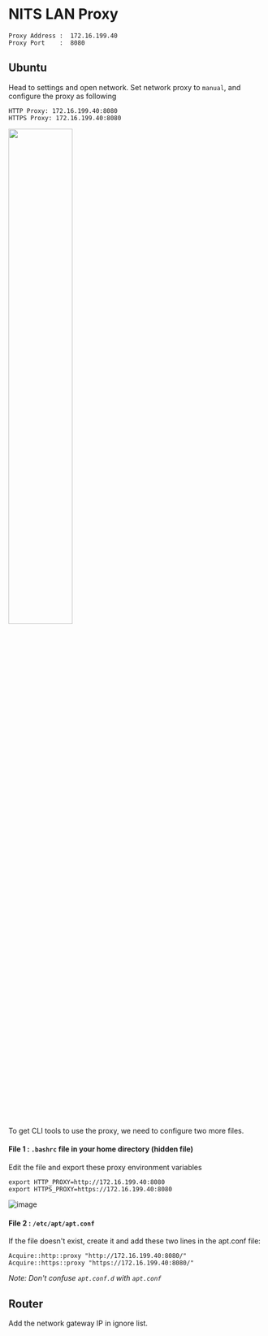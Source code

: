 # NITS LAN Proxy
```
Proxy Address :  172.16.199.40
Proxy Port    :  8080
```

## Ubuntu

Head to settings and open network.
Set network proxy to `manual`, and configure the proxy as following
```
HTTP Proxy: 172.16.199.40:8080
HTTPS Proxy: 172.16.199.40:8080
```

<img width="50%" src="https://user-images.githubusercontent.com/23384886/161261232-607e482f-9e9d-43e7-9470-8cd7c7acf28f.png"/>


To get CLI tools to use the proxy, we need to configure two more files.

#### File 1 : `.bashrc` file in your home directory (hidden file)

Edit the file and export these proxy environment variables
```
export HTTP_PROXY=http://172.16.199.40:8080
export HTTPS_PROXY=https://172.16.199.40:8080
 ```
 ![image](https://user-images.githubusercontent.com/23384886/161261536-725a9678-9f02-4eb7-966d-c1ea96c4e87f.png)

#### File 2 : `/etc/apt/apt.conf` 

If the file doesn't exist, create it and add these two lines in the apt.conf file:
```
Acquire::http::proxy "http://172.16.199.40:8080/"
Acquire::https::proxy "https://172.16.199.40:8080/"
```
*Note: Don't confuse `apt.conf.d` with `apt.conf`*

## Router
Add the network gateway IP in ignore list.
